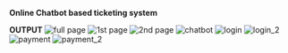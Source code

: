 **Online Chatbot based ticketing system**

**OUTPUT**
![full page](https://github.com/user-attachments/assets/8cd2c794-847f-4e2c-85a6-5ecb063fa69d)
![1st page](https://github.com/user-attachments/assets/08a56686-89b4-4db5-b456-db178ae5f66d)
![2nd page](https://github.com/user-attachments/assets/35309e8c-9a2f-44c1-ba8b-90fb9c0d75e3)
![chatbot](https://github.com/user-attachments/assets/7af0b13b-406f-4a74-9ab1-5a01f03c06f6)
![login](https://github.com/user-attachments/assets/de0380e4-56cc-44fc-bdec-aae28f69fbfc)
![login_2](https://github.com/user-attachments/assets/ddd2fe80-266e-49db-aba8-1e065f44e491)
![payment](https://github.com/user-attachments/assets/759a1f5c-a1f9-4583-a3cc-9c743bc8c382)
![payment_2](https://github.com/user-attachments/assets/173f6a64-ae8b-4f9b-bb5e-dae664bed2c3)

